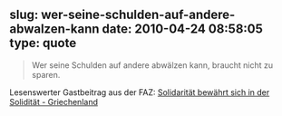 slug: wer-seine-schulden-auf-andere-abwalzen-kann
date: 2010-04-24 08:58:05
type: quote
---

> Wer seine Schulden auf andere abwälzen kann, braucht nicht zu sparen.

Lesenswerter Gastbeitrag aus der FAZ: [Solidarität bewährt sich in der Solidität - Griechenland](http://www.faz.net/s/Rub3ADB8A210E754E748F42960CC7349BDF/Doc~EB1957B0AF7484774BAF48C4070ED63CB~ATpl~Ecommon~Scontent.html)
